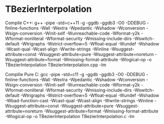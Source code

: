 # TBezierInterpolation
Compile C++:
	g++ -pipe -std=c++11 -g -ggdb -ggdb3 -O0 -DDEBUG -finline-functions -Wall -Wextra -Wpedantic -Wshadow -Wconversion -Wsign-conversion -Winit-self -Wunreachable-code -Wformat-y2k -Wformat-nonliteral -Wformat-security -Wmissing-include-dirs -Wswitch-default -Wtrigraphs -Wstrict-overflow=5 -Wfloat-equal -Wundef -Wshadow -Wcast-qual -Wcast-align -Wwrite-strings -Winline -Wsuggest-attribute=const -Wsuggest-attribute=pure -Wsuggest-attribute=noreturn -Wsuggest-attribute=format -Wmissing-format-attribute -Wlogical-op -o TBezierInterpolation TBezierInterpolation.cpp -lm

Complile Pure C:
	gcc -pipe -std=c11 -g -ggdb -ggdb3 -O0 -DDEBUG -finline-functions -Wall  -Wextra -Wpedantic -Wshadow -Wconversion -Wsign-conversion -Winit-self -Wunreachable-code -Wformat-y2k -Wformat-nonliteral -Wformat-security -Wmissing-include-dirs -Wswitch-default -Wtrigraphs -Wstrict-overflow=5 -Wfloat-equal -Wundef -Wshadow -Wbad-function-cast -Wcast-qual -Wcast-align -Wwrite-strings -Winline -Wsuggest-attribute=const -Wsuggest-attribute=pure -Wsuggest-attribute=noreturn -Wsuggest-attribute=format -Wmissing-format-attribute -Wlogical-op -o TBezierInterpolation TBezierInterpolation.c -lm
